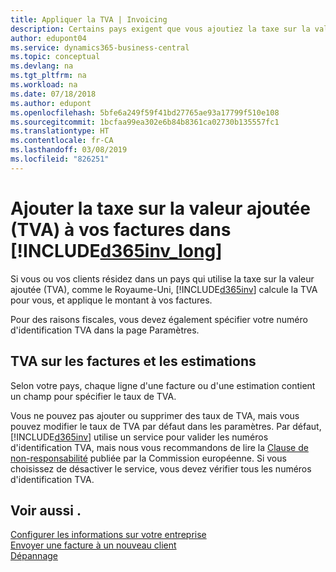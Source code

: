 ```yaml
---
title: Appliquer la TVA | Invoicing
description: Certains pays exigent que vous ajoutiez la taxe sur la valeur ajoutée à vos factures. Il est facile de le faire dans Invoicing.
author: edupont04
ms.service: dynamics365-business-central
ms.topic: conceptual
ms.devlang: na
ms.tgt_pltfrm: na
ms.workload: na
ms.date: 07/18/2018
ms.author: edupont
ms.openlocfilehash: 5bfe6a249f59f41bd27765ae93a17799f510e108
ms.sourcegitcommit: 1bcfaa99ea302e6b84b8361ca02730b135557fc1
ms.translationtype: HT
ms.contentlocale: fr-CA
ms.lasthandoff: 03/08/2019
ms.locfileid: "826251"
---
```

# <a name="add-value-added-tax-vat-to-your-invoices-in-included365invlongincludesd365invlongmd"></a>Ajouter la taxe sur la valeur ajoutée (TVA) à vos factures dans [!INCLUDE[d365inv_long](includes/d365inv_long.md)]

Si vous ou vos clients résidez dans un pays qui utilise la taxe sur la valeur ajoutée (TVA), comme le Royaume-Uni, [!INCLUDE[d365inv](includes/d365inv.md)] calcule la TVA pour vous, et applique le montant à vos factures.  

Pour des raisons fiscales, vous devez également spécifier votre numéro d'identification TVA dans la page Paramètres.  

## <a name="vat-on-invoices-and-estimates"></a>TVA sur les factures et les estimations

Selon votre pays, chaque ligne d'une facture ou d'une estimation contient un champ pour spécifier le taux de TVA.  

Vous ne pouvez pas ajouter ou supprimer des taux de TVA, mais vous pouvez modifier le taux de TVA par défaut dans les paramètres. Par défaut, [!INCLUDE[d365inv](includes/d365inv.md)] utilise un service pour valider les numéros d'identification TVA, mais nous vous recommandons de lire la [Clause de non-responsabilité](https://go.microsoft.com/fwlink/?LinkID=841741) publiée par la Commission européenne. Si vous choisissez de désactiver le service, vous devez vérifier tous les numéros d'identification TVA.  

## <a name="see-also"></a>Voir aussi .
[Configurer les informations sur votre entreprise](set-up-business-profile.md)  
[Envoyer une facture à un nouveau client](send-invoice.md)  
[Dépannage](about-troubleshooting.md)  
